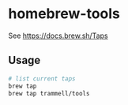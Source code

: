 # homebrew-tools

See https://docs.brew.sh/Taps


## Usage

```sh
# list current taps
brew tap
brew tap trammell/tools
```

